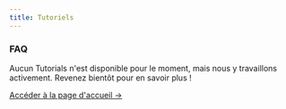 ```yaml
---
title: Tutoriels
---
```



<div class="card">
  <h3>FAQ</h3>
  <p>Aucun Tutorials n'est disponible pour le moment, mais nous y travaillons activement. Revenez bientôt pour en savoir plus !</p>
  <a href="../" class="card-link">Accéder à la page d'accueil &rarr;</a>
</div>

